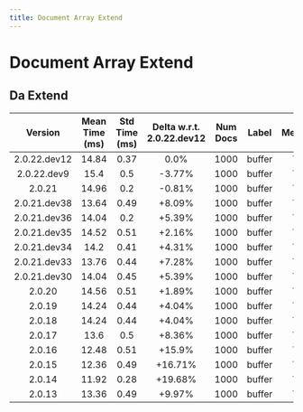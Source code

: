 ```yaml
---
title: Document Array Extend
---
```

# Document Array Extend

## Da Extend

| Version | Mean Time (ms) | Std Time (ms) | Delta w.r.t. 2.0.22.dev12 | Num Docs | Label | Memmap | Iterations |
| :---: | :---: | :---: | :---: | :---: | :---: | :---: | :---: |
| 2.0.22.dev12 | 14.84 | 0.37 | 0.0% | 1000 | buffer | True | 25 |
| 2.0.22.dev9 | 15.4 | 0.5 | -3.77% | 1000 | buffer | True | 25 |
| 2.0.21 | 14.96 | 0.2 | -0.81% | 1000 | buffer | True | 25 |
| 2.0.21.dev38 | 13.64 | 0.49 | +8.09% | 1000 | buffer | True | 25 |
| 2.0.21.dev36 | 14.04 | 0.2 | +5.39% | 1000 | buffer | True | 25 |
| 2.0.21.dev35 | 14.52 | 0.51 | +2.16% | 1000 | buffer | True | 25 |
| 2.0.21.dev34 | 14.2 | 0.41 | +4.31% | 1000 | buffer | True | 25 |
| 2.0.21.dev33 | 13.76 | 0.44 | +7.28% | 1000 | buffer | True | 25 |
| 2.0.21.dev30 | 14.04 | 0.45 | +5.39% | 1000 | buffer | True | 25 |
| 2.0.20 | 14.56 | 0.51 | +1.89% | 1000 | buffer | True | 25 |
| 2.0.19 | 14.24 | 0.44 | +4.04% | 1000 | buffer | True | 25 |
| 2.0.18 | 14.24 | 0.44 | +4.04% | 1000 | buffer | True | 25 |
| 2.0.17 | 13.6 | 0.5 | +8.36% | 1000 | buffer | True | 25 |
| 2.0.16 | 12.48 | 0.51 | +15.9% | 1000 | buffer | True | 25 |
| 2.0.15 | 12.36 | 0.49 | +16.71% | 1000 | buffer | True | 25 |
| 2.0.14 | 11.92 | 0.28 | +19.68% | 1000 | buffer | True | 25 |
| 2.0.13 | 13.36 | 0.49 | +9.97% | 1000 | buffer | True | 25 |
